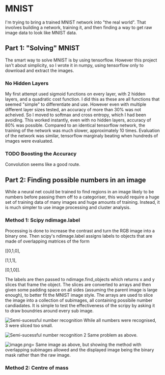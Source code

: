 # MNIST
I'm trying to bring a trained MNIST network into "the real world". That involves building a network, training it, and then finding a way to get raw image data to look like MNIST data.
## Part 1: "Solving" MNIST
The smart way to solve MNIST is by using tensorflow. However this project isn't about simplicity, so I wrote it in numpy, using tensorflow only to download and extract the images.

### No Hidden Layers
My first attempt used sigmoid functions on every layer, with 2 hidden layers, and a quadratic cost function. I did this as these are all functions that seemed "simple" to differentiate and use. However even with multiple different layer sizes tested, an accuracy of more than 30% was not acheived. So I moved to softmax and cross entropy, which I had been avoiding. This worked instantly, even with no hidden layers, accuracy of 80% was possible.  Compared to an identical tensorflow network, the training of the network was much slower, approximately 10 times. Evaluation of the network was similar, tensorflow marginaly beating when hundreds of images were evaluated. 

### TODO Boosting the Accuracy
Convolution seems like a good route.

## Part 2: Finding possible numbers in an image
While a neural net could be trained to find regions in an image likely to be numbers before passing them off to a categoriser, this would require a huge set of training data of many images and huge amounts of training. Instead, it is much simpler to use image processing and cluster analysis. 
### Method 1: Scipy ndimage.label
Processing is done to increase the contrast and turn the RGB image into a binary one. Then scipy's ndimage.label assigns labels to objects that are made of overlapping matrices of the form

[[0,1,0],

 [1,1,1],
 
 [0,1,0]].
 
The labels are then passed to ndimage.find_objects which returns x and y slices that frame the object. The slices are converted to arrays and then given some padding space on all sides (assuming the parent image is large enough), to better fit the MNIST image style. The arrays are used to slice the image into a collection of subimages, all containing possibile number candiadates. It is simple to test the effectiveness of the scripy by asking it to draw boundries around every sub image. 

![Semi-sucessful number recognition](https://i.postimg.cc/SsJBwTj1/numbers-Found.png)
While all numbers were recognised, 3 were sliced too small. 

![Semi-sucessful number recognition 2](https://i.postimg.cc/902BGz3P/image.png)
Same problem as above.

![image.png](https://i.postimg.cc/gk8nC4Z0/image.png)=
Same image as above, but showing the method with overlapping subimages allowed and the displayed image being the binary mask rather than the raw image. 

### Method 2: Centre of mass
